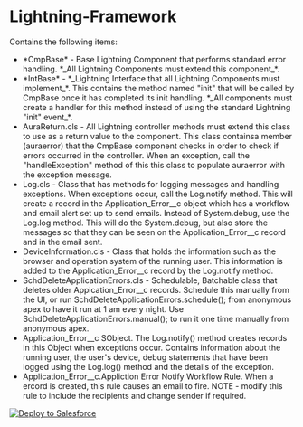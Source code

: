 # Lightning-Framework

Contains the following items:
<ul>
	<li>
		*CmpBase* - Base Lightning Component that performs standard error handling. *_All Lightning Components must extend this component_*.
	</li>
	<li>
		*IntBase* - *_Lightning Interface that all Lightning Components must implement_*. This contains the method named "init" that will be called by CmpBase once it has completed its init handling.  *_All components must create a handler for this method instead of using the standard Lightning "init" event_*.
	</li>
	<li>
		AuraReturn.cls - All Lightning controller methods must extend this class to use as a return value to the component. This class containsa member (auraerror) that the CmpBase component checks in order to check if errors occurred in the controller. When an exception, call the "handleException" method of this this class to populate auraerror with the exception message.
	</li>
	<li>
		Log.cls - Class that has methods for logging messages and handling exceptions.  When exceptions occur, call the Log.notify method. This will create a record in the Application_Error__c object which has a workflow and email alert set up to send emails.  Instead of System.debug, use the Log.log method. This will do the System.debug, but also store the messages so that they can be seen on the Application_Error__c record and in the email sent.
	</li>
	<li>
		DeviceInformation.cls - Class that holds the information such as the browser and operation system of the running user.  This information is added to the Application_Error__c record by the Log.notify method.
	</li>
	<li>
		SchdDeleteApplicationErrors.cls - Schedulable, Batchable class that deletes older Appication_Error__c records. Schedule this manually from the UI, or run SchdDeleteApplicationErrors.schedule(); from anonymous apex to have it run at 1 am every night. Use SchdDeleteApplicationErrors.manual(); to run it one time manually from anonymous apex.
	</li>
	<li>
		Application_Error__c SObject. The Log.notify() method creates records in this Object when exceptions occur. Contains information about the running user, the user's device, debug statements that have been logged using the Log.log() method and the details of the exception.  
	</li>
	<li>
		Application_Error__c.Appliction Error Notify Workflow Rule. When a ercord is created, this rule causes an email to fire. NOTE - modify this rule to include the recipients and change sender if required.
	</li>
</ul>


<a href="https://githubsfdeploy.herokuapp.com?owner=veenasundara&repo=Lightning-Framework">
  <img alt="Deploy to Salesforce"
       src="https://raw.githubusercontent.com/afawcett/githubsfdeploy/master/src/main/webapp/resources/img/deploy.png">
</a>
